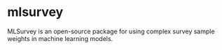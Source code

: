 # mlsurvey

MLSurvey is an open-source package for using complex survey sample weights in machine learning models.
